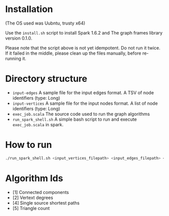 Installation
============
(The OS used was Uubntu, trusty x64)

Use the `install.sh` script to install Spark 1.6.2 and The graph frames library version 0.1.0.

Please note that the script above is not yet idempotent. Do not run it twice. If it failed in the middle, please clean up the files manually, before re-running it.

Directory structure
===================
* `input-edges` A sample file for the input edges format. A TSV of node identifiers (type: Long)
* `input-vertices` A sample file for the input nodes format. A list of node identifiers (type: Long)
* `exec_job.scala` The source code used to run the graph algorithms
* `run_spark_shell.sh` A simple bash script to run and execute `exec_job.scala` in spark.

How to run
==========
```bash
./run_spark_shell.sh <input_vertices_filepath> <input_edges_filepath> <output_filepath> <algorithm_id> <src_vertex_id_shortest_paths> <num_worker_threads>
```

Algorithm Ids
=============
* [1] Connected components
* [2] Vertext degrees
* [4] Single source shortest paths
* [5] Triangle count

